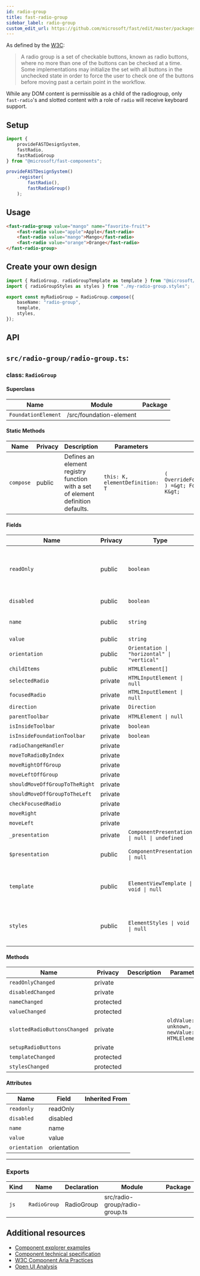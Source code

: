 ```yaml
---
id: radio-group
title: fast-radio-group
sidebar_label: radio-group
custom_edit_url: https://github.com/microsoft/fast/edit/master/packages/web-components/fast-foundation/src/radio-group/README.md
---
```


As defined by the [W3C](https://w3c.github.io/aria-practices/#radiobutton):

> A radio group is a set of checkable buttons, known as radio buttons, where no more than one of the buttons can be checked at a time. Some implementations may initialize the set with all buttons in the unchecked state in order to force the user to check one of the buttons before moving past a certain point in the workflow.

While any DOM content is permissible as a child of the radiogroup, only `fast-radio`'s and slotted content with a role of `radio` will receive keyboard support.

## Setup

```ts
import {
    provideFASTDesignSystem,
    fastRadio,
    fastRadioGroup
} from "@microsoft/fast-components";

provideFASTDesignSystem()
    .register(
        fastRadio(),
        fastRadioGroup()
    );
```

## Usage

```html live
<fast-radio-group value="mango" name="favorite-fruit">
    <fast-radio value="apple">Apple</fast-radio>
    <fast-radio value="mango">Mango</fast-radio>
    <fast-radio value="orange">Orange</fast-radio>
</fast-radio-group>
```

## Create your own design

```ts
import { RadioGroup, radioGroupTemplate as template } from "@microsoft/fast-foundation";
import { radioGroupStyles as styles } from "./my-radio-group.styles";

export const myRadioGroup = RadioGroup.compose({
    baseName: "radio-group",
    template,
    styles,
});
```

## API

## `src/radio-group/radio-group.ts`:

### class: `RadioGroup`

#### Superclass

| Name                | Module                  | Package |
| ------------------- | ----------------------- | ------- |
| `FoundationElement` | /src/foundation-element |         |

#### Static Methods

| Name      | Privacy | Description                                                                     | Parameters                      | Return                                                                                                                          | Inherited From    |
| --------- | ------- | ------------------------------------------------------------------------------- | ------------------------------- | ------------------------------------------------------------------------------------------------------------------------------- | ----------------- |
| `compose` | public  | Defines an element registry function with a set of element definition defaults. | `this: K, elementDefinition: T` | `(         overrideDefinition?: OverrideFoundationElementDefinition&lt;T&gt;     ) =&gt; FoundationElementRegistry&lt;T, K&gt;` | FoundationElement |

#### Fields

| Name                           | Privacy | Type                                         | Default  | Description                                                                                                                                                                                            | Inherited From    |
| ------------------------------ | ------- | -------------------------------------------- | -------- | ------------------------------------------------------------------------------------------------------------------------------------------------------------------------------------------------------ | ----------------- |
| `readOnly`                     | public  | `boolean`                                    |          | When true, the child radios will be immutable by user interaction. See {@link https\://developer.mozilla.org/en-US/docs/Web/HTML/Attributes/readonly \| readonly HTML attribute} for more information. |                   |
| `disabled`                     | public  | `boolean`                                    |          | Disables the radio group and child radios.                                                                                                                                                             |                   |
| `name`                         | public  | `string`                                     |          | The name of the radio group. Setting this value will set the name value for all child radio elements.                                                                                                  |                   |
| `value`                        | public  | `string`                                     |          | The value of the checked radio                                                                                                                                                                         |                   |
| `orientation`                  | public  | `Orientation \| "horizontal" \| "vertical"`  |          | The orientation of the group                                                                                                                                                                           |                   |
| `childItems`                   | public  | `HTMLElement[]`                              |          |                                                                                                                                                                                                        |                   |
| `selectedRadio`                | private | `HTMLInputElement \| null`                   |          |                                                                                                                                                                                                        |                   |
| `focusedRadio`                 | private | `HTMLInputElement \| null`                   |          |                                                                                                                                                                                                        |                   |
| `direction`                    | private | `Direction`                                  |          |                                                                                                                                                                                                        |                   |
| `parentToolbar`                | private | `HTMLElement \| null`                        |          |                                                                                                                                                                                                        |                   |
| `isInsideToolbar`              | private | `boolean`                                    |          |                                                                                                                                                                                                        |                   |
| `isInsideFoundationToolbar`    | private | `boolean`                                    |          |                                                                                                                                                                                                        |                   |
| `radioChangeHandler`           | private |                                              |          |                                                                                                                                                                                                        |                   |
| `moveToRadioByIndex`           | private |                                              |          |                                                                                                                                                                                                        |                   |
| `moveRightOffGroup`            | private |                                              |          |                                                                                                                                                                                                        |                   |
| `moveLeftOffGroup`             | private |                                              |          |                                                                                                                                                                                                        |                   |
| `shouldMoveOffGroupToTheRight` | private |                                              |          |                                                                                                                                                                                                        |                   |
| `shouldMoveOffGroupToTheLeft`  | private |                                              |          |                                                                                                                                                                                                        |                   |
| `checkFocusedRadio`            | private |                                              |          |                                                                                                                                                                                                        |                   |
| `moveRight`                    | private |                                              |          |                                                                                                                                                                                                        |                   |
| `moveLeft`                     | private |                                              |          |                                                                                                                                                                                                        |                   |
| `_presentation`                | private | `ComponentPresentation \| null \| undefined` | `void 0` |                                                                                                                                                                                                        | FoundationElement |
| `$presentation`                | public  | `ComponentPresentation \| null`              |          | A property which resolves the ComponentPresentation instance for the current component.                                                                                                                | FoundationElement |
| `template`                     | public  | `ElementViewTemplate \| void \| null`        |          | Sets the template of the element instance. When undefined, the element will attempt to resolve the template from the associated presentation or custom element definition.                             | FoundationElement |
| `styles`                       | public  | `ElementStyles \| void \| null`              |          | Sets the default styles for the element instance. When undefined, the element will attempt to resolve default styles from the associated presentation or custom element definition.                    | FoundationElement |

#### Methods

| Name                         | Privacy   | Description | Parameters                                   | Return | Inherited From    |
| ---------------------------- | --------- | ----------- | -------------------------------------------- | ------ | ----------------- |
| `readOnlyChanged`            | private   |             |                                              | `void` |                   |
| `disabledChanged`            | private   |             |                                              | `void` |                   |
| `nameChanged`                | protected |             |                                              | `void` |                   |
| `valueChanged`               | protected |             |                                              | `void` |                   |
| `slottedRadioButtonsChanged` | private   |             | `oldValue: unknown, newValue: HTMLElement[]` | `void` |                   |
| `setupRadioButtons`          | private   |             |                                              | `void` |                   |
| `templateChanged`            | protected |             |                                              | `void` | FoundationElement |
| `stylesChanged`              | protected |             |                                              | `void` | FoundationElement |

#### Attributes

| Name          | Field       | Inherited From |
| ------------- | ----------- | -------------- |
| `readonly`    | readOnly    |                |
| `disabled`    | disabled    |                |
| `name`        | name        |                |
| `value`       | value       |                |
| `orientation` | orientation |                |

<hr/>

### Exports

| Kind | Name         | Declaration | Module                         | Package |
| ---- | ------------ | ----------- | ------------------------------ | ------- |
| `js` | `RadioGroup` | RadioGroup  | src/radio-group/radio-group.ts |         |


## Additional resources

* [Component explorer examples](https://explore.fast.design/components/fast-radio-group)
* [Component technical specification](https://github.com/microsoft/fast/blob/master/packages/web-components/fast-foundation/src/radio-group/radio-group.spec.md)
* [W3C Component Aria Practices](https://www.w3.org/TR/wai-aria/#radiogroup)
* [Open UI Analysis](https://open-ui.org/components/radio-button.research)